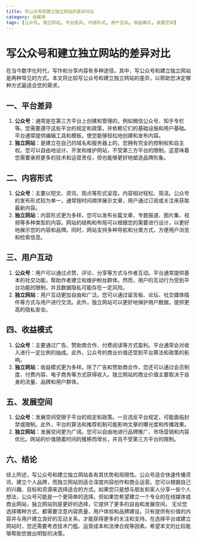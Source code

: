 ```yaml
---
title: 写公众号和建立独立网站的差异对比
category: 自媒体
tags: [公众号, 独立网站, 平台差异, 内容形式, 用户互动, 收益模式, 发展空间]
---
```

# 写公众号和建立独立网站的差异对比

在当今数字化时代，写作和分享内容有多种途径。其中，写公众号和建立独立网站是两种常见的方式。本文将比较写公众号和建立独立网站的差异，以帮助您决定哪种方式最适合您的需求。

## 一、平台差异

1. **公众号**：通常是在第三方平台上创建和管理的，例如微信公众号、知乎专栏等。您需要遵守这些平台的规定和政策，并依赖它们的基础设施和用户基础。平台通常提供编辑工具和模板，使您能够轻松地创建和发布内容。
2. **独立网站**：是建立在自己的域名和服务器上的，您拥有完全的控制权和自主权。您可以自由地设计、开发和维护网站，不受第三方平台的限制。这意味着您需要承担更多的技术和运营责任，但也能够更好地塑造品牌形象。

## 二、内容形式

1. **公众号**：主要以短文、资讯、观点等形式呈现，内容相对轻松、简洁。公众号的发布形式较为单一，通常按时间顺序展示文章，用户通过订阅或关注来获取最新内容。
2. **独立网站**：内容形式更为多样，您可以发布长篇文章、专题报道、图片集、视频等多种类型的内容。网站的结构和布局可以根据您的需要进行设计，以更好地展示您的内容和品牌。同时，网站支持多种导航和分类方式，方便用户浏览和检索信息。

## 三、用户互动

1. **公众号**：用户可以通过点赞、评论、分享等方式与作者互动。平台通常提供基本的社交功能，帮助作者建立和维护粉丝群体。然而，用户的互动行为受到平台功能的限制，并且数据隐私可能存在一定风险。
2. **独立网站**：用户互动更加自由和广泛。您可以通过留言板、论坛、社交媒体插件等方式与用户进行交流。此外，独立网站可以更好地保护用户数据，提供更高的隐私安全。

## 四、收益模式

1. **公众号**：主要通过广告、赞助商合作、付费阅读等方式盈利。平台通常会对收入进行一定比例的抽成。此外，公众号的商业价值还受到平台算法和政策的影响。
2. **独立网站**：收益模式更为多样。除了广告和赞助商合作，您还可以通过会员制度、付费内容、电子商务等方式获得收入。独立网站的商业价值主要取决于自身的流量、品牌和用户群体。

## 五、发展空间

1. **公众号**：发展空间受限于平台的规定和政策。一旦违反平台规定，可能面临封禁或限制。此外，平台的算法和推荐机制可能影响文章的曝光度和传播效果。
2. **独立网站**：发展空间更为广阔。您可以自由地进行品牌推广、市场营销和内容优化。网站的价值随着时间的推移而增长，并且不受第三方平台的限制。

## 六、结论

综上所述，写公众号和建立独立网站各有其优势和局限性。公众号适合快速传播资讯、建立个人品牌，而独立网站则适合深度内容创作和商业运营。您可以根据自己的兴趣、目标和资源来选择适合的方式。如果您只是想与朋友和家人分享一些个人想法，公众号可能是一个更简单的选择。但如果您希望建立一个专业的在线媒体或商业网站，独立网站则是更好的选择，它提供了更多的自由和发展空间。
无论您选择哪种方式，都需要注意内容质量、用户体验和品牌建设。只有提供有价值的内容并与用户建立良好的互动关系，才能获得更多的关注和支持。在选择平台或建立网站时，您还需要考虑技术门槛、运营成本和法律合规等因素。希望本文的比较能够帮助您做出明智的决策。
